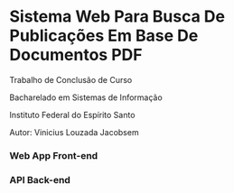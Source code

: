 # Sistema Web Para Busca De Publicações Em Base De Documentos PDF
Trabalho de Conclusão de Curso

Bacharelado em Sistemas de Informação

Instituto Federal do Espírito Santo

Autor: Vinicius Louzada Jacobsem

### Web App Front-end
### API Back-end
